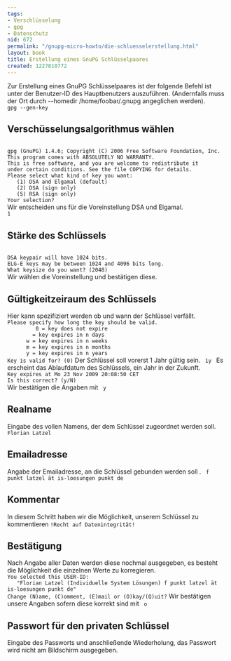 ```yaml
---
tags:
- Verschlüsselung
- gpg
- Datenschutz
nid: 672
permalink: "/gnupg-micro-howto/die-schluesselerstellung.html"
layout: book
title: Erstellung eines GnuPG Schlüsselpaares
created: 1227810772
---
```

<p>Zur Erstellung eines GnuPG Schlüsselpaares ist der folgende Befehl ist unter der Benutzer-ID des Hauptbenutzers auszuführen. (Andernfalls muss der Ort durch --homedir /home/foobar/.gnupg angeglichen werden). <code>
gpg --gen-key 
</code>
</p>
<h2>Verschüsselungsalgorithmus wählen</h2>
<code>
gpg (GnuPG) 1.4.6; Copyright (C) 2006 Free Software Foundation, Inc.
This program comes with ABSOLUTELY NO WARRANTY.
This is free software, and you are welcome to redistribute it
under certain conditions. See the file COPYING for details.
Please select what kind of key you want:
   (1) DSA and Elgamal (default)
   (2) DSA (sign only)
   (5) RSA (sign only)
Your selection?
</code> 
Wir entscheiden uns für die Voreinstellung DSA und Elgamal. 
<code>
1
</code>
</p>
<h2>Stärke des Schlüssels</h2>
<p>
<code>
DSA keypair will have 1024 bits.
ELG-E keys may be between 1024 and 4096 bits long.
What keysize do you want? (2048)
</code> 
Wir wählen die Voreinstellung und bestätigen diese.</p>
<h2>Gültigkeitzeiraum des Schlüssels</h2>
<p>Hier kann spezifiziert werden ob und wann der Schlüssel verfällt. 
<code> 
Please specify how long the key should be valid.
         0 = key does not expire
      <n>  = key expires in n days
      <n>w = key expires in n weeks
      <n>m = key expires in n months
      <n>y = key expires in n years
Key is valid for? (0)</code> 
Der Schlüssel soll vorerst 1 Jahr gültig sein. 
<code> 1y </code> 
Es erscheint das Ablaufdatum des Schlüssels, ein Jahr in der Zukunft. 
<code> 
Key expires at Mo 23 Nov 2009 20:08:50 CET
Is this correct? (y/N)
</code> 
Wir bestätigen die Angaben mit 
<code> y </code></p>
<h2>Realname</h2>
<p>Eingabe des vollen Namens, der dem Schlüssel zugeordnet werden soll. 
<code> Florian Latzel </code>
</p>
<h2>Emailadresse</h2>
<p>Angabe der Emailadresse, an die Schlüssel gebunden werden soll . 
<code> f punkt latzel ät is-loesungen punkt de 
</code>
</p>
<h2>Kommentar</h2>
<p>In diesem Schritt haben wir die Möglichkeit, unserem Schlüssel zu kommentieren 
<code>!Recht auf Datenintegrität!
</code></p>
<h2>Bestätigung</h2>
<p>Nach Angabe aller Daten werden diese nochmal ausgegeben, es besteht die Möglichkeit die einzelnen Werte zu korregieren. 
<code> 
You selected this USER-ID:
   "Florian Latzel (Individuelle System Lösungen) f punkt latzel ät is-loesungen punkt de"
Change (N)ame, (C)omment, (E)mail or (O)kay/(Q)uit?</code> 
Wir bestätigen unsere Angaben sofern diese korrekt sind mit 
<code> o </code></p>
<h2>Passwort für den privaten Schlüssel</h2>
<p>Eingabe des Passworts und anschließende Wiederholung, das Passwort wird nicht am Bildschirm ausgegeben.</p>
